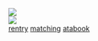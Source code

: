 ![](https://komarev.com/ghpvc/?username=yaoidemon&label=hi+friends&style=pixel&color=c57a7f&base=4000&abbreviated=true)  
![](https://file.garden/aDT0Ck-AL1_uKJ4P/rentry%20pictures/BRUHHH)  
[rentry](https://rentry.co/finger) ‎[matching](https://rentry.co/sern)‎ ‎‎‎‎‎[atabook](https://sern.atabook.org/)
